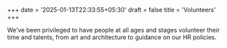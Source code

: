 +++
date = '2025-01-13T22:33:55+05:30'
draft = false
title = 'Volunteers'
+++

We’ve been privileged to have people at all ages and stages volunteer their time and talents, from art and architecture to guidance on our HR policies.
